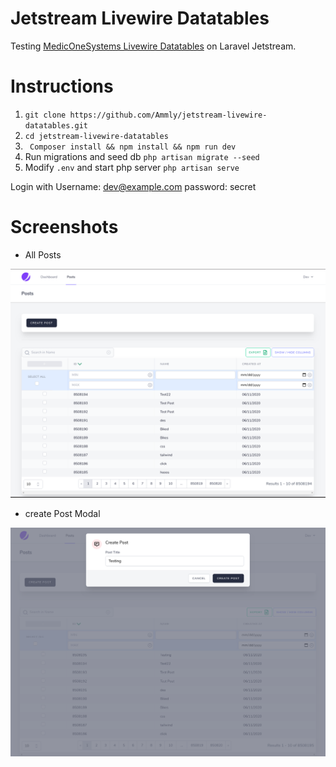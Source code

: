 # Jetstream Livewire Datatables

Testing [MedicOneSystems Livewire Datatables](https://github.com/MedicOneSystems/livewire-datatables) on Laravel Jetstream.

# Instructions

1. ` git clone https://github.com/Ammly/jetstream-livewire-datatables.git `
2. ` cd jetstream-livewire-datatables `
3. ` Composer install && npm install && npm run dev`
4. Run migrations and seed db ` php artisan migrate --seed `
5. Modify ` .env ` and start php server ` php artisan serve `

Login with
    Username: dev@example.com
    password: secret

# Screenshots

- All Posts

![All Posts](all-posts.png)

- create Post Modal

![Create Posts](create-post-modal.png)